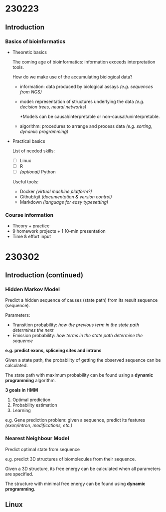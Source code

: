 # 230223
## Introduction
### Basics of bioinformatics
* Theoretic basics

  The coming age of bioinformatics: information exceeds interpretation tools. 
 
  How do we make use of the accumulating biological data? 
 
  * information: data produced by biological assays *(e.g. sequences from NGS)*
  * model: representation of structures underlying the data *(e.g. decision trees, neural networks)*
  
    *Models can be causal/interpretable or non-causal/uninterpretable.
  * algorithm: procedures to arrange and process data *(e.g. sorting, dynamic programming)*

* Practical basics

  List of needed skills:
  - [ ] Linux
  - [ ] R
  - [ ] *(optional)* Python
 
  Useful tools:
  * Docker *(virtual machine platform?)*
  * Github/git *(documentation & version control)*
  * Markdown *(language for easy typesetting)*

### Course information
* Theory + practice
* 9 homework projects + 1 10-min presentation
* Time & effort input

# 230302
## Introduction (continued)
### Hidden Markov Model
Predict a hidden sequence of causes (state path) from its result sequence (sequence).

Parameters: 
* Transition probability: *how the previous term in the state path determines the next*
* Emission probability: *how terms in the state path determine the sequence*

**e.g. predict exons, spliceing sites and introns**

Given a state path, the probability of getting the observed sequence can be calculated.

The state path with maximum probability can be found using a **dynamic programming** algorithm.

**3 goals in HMM**
1. Optimal prediction
2. Probability estimation
3. Learning

e.g. Gene prediction problem: given a sequence, predict its features *(exon/intron, modifications, etc.)*

### Nearest Neighbour Model
Predict optimal state from sequence

e.g. predict 3D structures of biomolecules from their sequence.

Given a 3D structure, its free energy can be calculated when all parameters are specified.

The structure with minimal free energy can be found using **dynamic programming**.

## Linux

